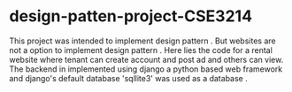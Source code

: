 # design-patten-project-CSE3214
This project was intended to implement design pattern . But websites are not a option to implement design pattern . Here lies the code for a rental website where tenant can create account and post ad and others can view. The backend in implemented using django a python based web framework and django's default database 'sqllite3' was used as a database .
